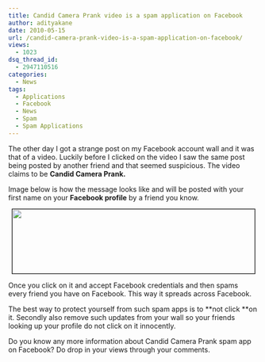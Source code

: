 ```yaml
---
title: Candid Camera Prank video is a spam application on Facebook
author: adityakane
date: 2010-05-15
url: /candid-camera-prank-video-is-a-spam-application-on-facebook/
views:
  - 1023
dsq_thread_id:
  - 2947110516
categories:
  - News
tags:
  - Applications
  - Facebook
  - News
  - Spam
  - Spam Applications
---
```

The other day I got a strange post on my Facebook account wall and it was that of a video. Luckily before I clicked on the video I saw the same post being posted by another friend and that seemed suspicious. The video claims to be **Candid Camera Prank.**

Image below is how the message looks like and will be posted with your first name on your **Facebook profile** by a friend you know.

<p style="text-align: center">
  <a href="http://fbknol.com/2010/05/15/candid-camera-prank-video-is-a-spam-application-on-facebook/candid_camera_spam/" onclick="_gaq.push(['_trackEvent', 'outbound-article', 'http://fbknol.com/2010/05/15/candid-camera-prank-video-is-a-spam-application-on-facebook/candid_camera_spam/', '']);" rel="attachment wp-att-1290"><img class="size-full   aligncenter wp-image-51863" style="border: 1px solid black" src="http://cdn.devilsworkshop.org/files/2010/05/candid_camera_spam.png" alt="" width="489" height="130" /></a>
</p>

Once you click on it and accept Facebook credentials and then spams every friend you have on Facebook. This way it spreads across Facebook.

The best way to protect yourself from such spam apps is to **not click **on it. Secondly also remove such updates from your wall so your friends looking up your profile do not click on it innocently.

Do you know any more information about Candid Camera Prank spam app on Facebook? Do drop in your views through your comments.
